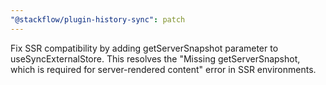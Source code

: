 ```yaml
---
"@stackflow/plugin-history-sync": patch
---
```


Fix SSR compatibility by adding getServerSnapshot parameter to useSyncExternalStore. This resolves the "Missing getServerSnapshot, which is required for server-rendered content" error in SSR environments.
